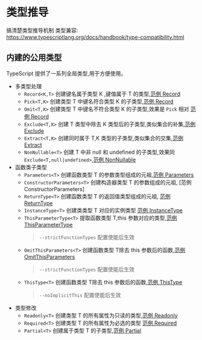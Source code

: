 #  类型推导

搞清楚类型推导机制
类型兼容: https://www.typescriptlang.org/docs/handbook/type-compatibility.html

## 内建的公用类型
TypeScript 提供了一系列全局类型,用于方便使用。

* 多类型处理
  * `Record<K,T>` 创建键名属于类型 K ,键值属于 T 的类型,[范例 Record]()
  * `Pick<T,K>` 创建类型 T 中键名符合类型 K 的子类型,[范例 Record](./pick.ts)
  * `Omit<T,K>` 创建类型 T 中键名不符合类型 K 的子类型,效果是 `Pick` 相对 [范例 Record](./pick.ts)
  * `Exclude<T,K>` 创建 T 类型中除去 K 类型后的子类型,类似集合的补集,[范例 Exclude](./exclude.ts)
  * `Extract<T,K>` 创建同时属于 T,K 类型的子类型,类似集合的交集,[范例 Extract](./extract.ts)
  * `NonNullable<T>` 创建 T 中非 null 和 undefined 的子类型,效果同 `Exclude<T,null|undefined>`,[范例 NonNullable](./)
* 函数类子类型
  * `Parameters<T>` 创建函数类型 T 的参数类型组成的元祖,[范例 Parameters](./parameters.ts)
  * `ConstructorParameters<T>` 创建构造器类型 T 的参数组成的元祖, [范例 ConstructorParameters]
  * `ReturnType<T>` 创建函数类型 T 的返回值类型组成的元祖, [范例 ReturnType]()
  * `InstanceType<T>` 创建类类型 T 对应的实例类型 [范例 InstanceType](./instance-type.ts)
  * `ThisParameterType<T>` 提取函数类型 T,this 参数对应的类型,[范例 ThisParameterType](./this-parameters-type.ts)
    > `--strictFunctionTypes` 配置使能后生效
  * `OmitThisParameters<T>` 创建函数类型 T除去 this 参数后的函数,[范例 OmitThisParameters](./omit-this-parameters.ts)
    > `--strictFunctionTypes` 配置使能后生效
  * `ThisType<T>` 创建函数类型 T除去 this 参数后的函数,[范例 ThisType](./this-type.ts)
    > `--noImplicitThis` 配置使能后生效
* 类型修改
  * `Readonly<T>` 创建类型 T 的所有属性为只读的类型,[范例 Readonly](./readonly.ts)
  * `Required<T>` 创建类型 T 的所有属性为必选的类型 [范例 Required](./required.ts)
  * `Partial<T>` 创建属于类型 T 的子类型,[范例 Partial](./partial.ts)
